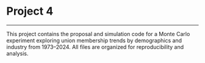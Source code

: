 # Project 4
---
This project contains the proposal and simulation code for a Monte Carlo experiment exploring union membership trends by demographics and industry from 1973–2024. All files are organized for reproducibility and analysis.
